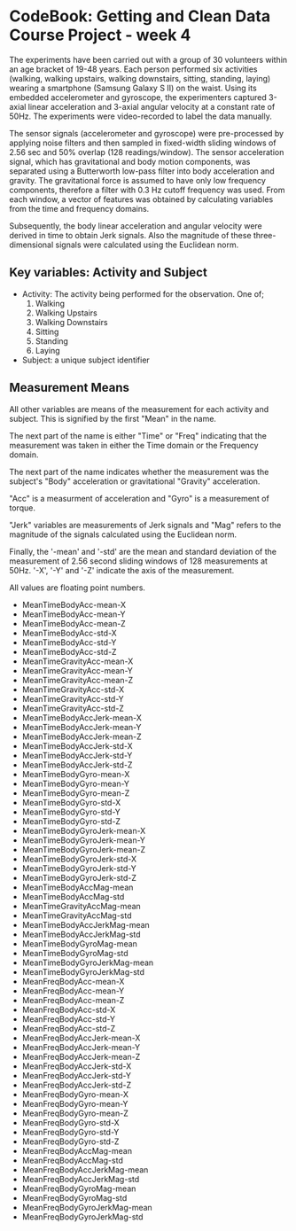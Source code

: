CodeBook: Getting and Clean Data Course Project - week 4
================================================================================

The experiments have been carried out with a group of 30 volunteers within an
age bracket of 19-48 years. Each person performed six activities (walking,
walking upstairs, walking downstairs, sitting, standing, laying) wearing a
smartphone (Samsung Galaxy S II) on the waist. Using its embedded accelerometer
and gyroscope, the experimenters captured 3-axial linear acceleration and
3-axial angular velocity at a constant rate of 50Hz. The experiments were
video-recorded to label the data manually.

The sensor signals (accelerometer and gyroscope) were pre-processed by applying
noise filters and then sampled in fixed-width sliding windows of 2.56 sec and
50% overlap (128 readings/window). The sensor acceleration signal, which has
gravitational and body motion components, was separated using a Butterworth
low-pass filter into body acceleration and gravity. The gravitational force is
assumed to have only low frequency components, therefore a filter with 0.3 Hz
cutoff frequency was used. From each window, a vector of features was obtained
by calculating variables from the time and frequency domains.

Subsequently, the body linear acceleration and angular velocity were derived in
time to obtain Jerk signals. Also the magnitude of these three-dimensional
signals were calculated using the Euclidean norm.

Key variables: Activity and Subject
--------------------------------------------------------------------------------

* Activity: The activity being performed for the observation. One of;
  1. Walking
  2. Walking Upstairs
  3. Walking Downstairs
  4. Sitting
  5. Standing
  6. Laying
* Subject: a unique subject identifier

Measurement Means
--------------------------------------------------------------------------------

All other variables are means of the measurement for each activity and subject.
This is signified by the first "Mean" in the name.

The next part of the name is either "Time" or "Freq" indicating that the
measurement was taken in either the Time domain or the Frequency domain.

The next part of the name indicates whether the measurement was the subject's
"Body" acceleration or gravitational "Gravity" acceleration. 

"Acc" is a measurment of acceleration and "Gyro" is a measurement of torque.

"Jerk" variables are measurements of Jerk signals and "Mag" refers to the
magnitude of the signals calculated using the Euclidean norm.

Finally, the '-mean' and '-std' are the mean and standard deviation of the
measurement of 2.56 second sliding windows of 128 measurements at 50Hz. '-X',
'-Y' and '-Z' indicate the axis of the measurement.

All values are floating point numbers.

  - MeanTimeBodyAcc-mean-X
  - MeanTimeBodyAcc-mean-Y
  - MeanTimeBodyAcc-mean-Z
  - MeanTimeBodyAcc-std-X
  - MeanTimeBodyAcc-std-Y
  - MeanTimeBodyAcc-std-Z
  - MeanTimeGravityAcc-mean-X
  - MeanTimeGravityAcc-mean-Y
  - MeanTimeGravityAcc-mean-Z
  - MeanTimeGravityAcc-std-X
  - MeanTimeGravityAcc-std-Y
  - MeanTimeGravityAcc-std-Z
  - MeanTimeBodyAccJerk-mean-X
  - MeanTimeBodyAccJerk-mean-Y
  - MeanTimeBodyAccJerk-mean-Z
  - MeanTimeBodyAccJerk-std-X
  - MeanTimeBodyAccJerk-std-Y
  - MeanTimeBodyAccJerk-std-Z
  - MeanTimeBodyGyro-mean-X
  - MeanTimeBodyGyro-mean-Y
  - MeanTimeBodyGyro-mean-Z
  - MeanTimeBodyGyro-std-X
  - MeanTimeBodyGyro-std-Y
  - MeanTimeBodyGyro-std-Z
  - MeanTimeBodyGyroJerk-mean-X
  - MeanTimeBodyGyroJerk-mean-Y
  - MeanTimeBodyGyroJerk-mean-Z
  - MeanTimeBodyGyroJerk-std-X
  - MeanTimeBodyGyroJerk-std-Y
  - MeanTimeBodyGyroJerk-std-Z
  - MeanTimeBodyAccMag-mean
  - MeanTimeBodyAccMag-std
  - MeanTimeGravityAccMag-mean
  - MeanTimeGravityAccMag-std
  - MeanTimeBodyAccJerkMag-mean
  - MeanTimeBodyAccJerkMag-std
  - MeanTimeBodyGyroMag-mean
  - MeanTimeBodyGyroMag-std
  - MeanTimeBodyGyroJerkMag-mean
  - MeanTimeBodyGyroJerkMag-std
  - MeanFreqBodyAcc-mean-X
  - MeanFreqBodyAcc-mean-Y
  - MeanFreqBodyAcc-mean-Z
  - MeanFreqBodyAcc-std-X
  - MeanFreqBodyAcc-std-Y
  - MeanFreqBodyAcc-std-Z
  - MeanFreqBodyAccJerk-mean-X
  - MeanFreqBodyAccJerk-mean-Y
  - MeanFreqBodyAccJerk-mean-Z
  - MeanFreqBodyAccJerk-std-X
  - MeanFreqBodyAccJerk-std-Y
  - MeanFreqBodyAccJerk-std-Z
  - MeanFreqBodyGyro-mean-X
  - MeanFreqBodyGyro-mean-Y
  - MeanFreqBodyGyro-mean-Z
  - MeanFreqBodyGyro-std-X
  - MeanFreqBodyGyro-std-Y
  - MeanFreqBodyGyro-std-Z
  - MeanFreqBodyAccMag-mean
  - MeanFreqBodyAccMag-std
  - MeanFreqBodyAccJerkMag-mean
  - MeanFreqBodyAccJerkMag-std
  - MeanFreqBodyGyroMag-mean
  - MeanFreqBodyGyroMag-std
  - MeanFreqBodyGyroJerkMag-mean
  - MeanFreqBodyGyroJerkMag-std
